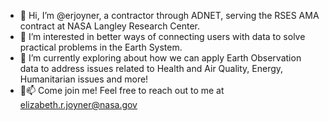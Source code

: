 - 👋 Hi, I’m @erjoyner, a contractor through ADNET, serving the RSES AMA contract at NASA Langley Research Center.
- 👀 I’m interested in better ways of connecting users with data to solve practical problems in the Earth System.  
- 🌱 I’m currently exploring about how we can apply Earth Observation data to address issues related to Health and Air Quality, Energy, Humanitarian issues and more!
- 💞️📫 Come join me! Feel free to reach out to me at elizabeth.r.joyner@nasa.gov

<!---
erjoyner/erjoyner is a ✨ special ✨ repository because its `README.md` (this file) appears on your GitHub profile.
You can click the Preview link to take a look at your changes.
--->

